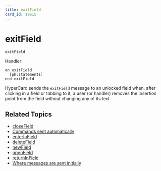 ```yaml
---
title: exitField
card_id: 19615
---
```


# exitField

`exitField`

Handler:

```
on exitField
  [ph:statements]
end exitField
```

HyperCard sends the `exitField` message to an unlocked field when, after clicking in a field or tabbing to it, a user (or handler) removes the insertion point from the field without changing any of its text.

## Related Topics

* [closeField](/HyperTalkReference/systemmessages/closeField)
* [Commands sent automatically](/HyperTalkReference/systemmessages/Commands-sent-automatically)
* [enterInField](/HyperTalkReference/commands/enterInField)
* [deleteField](/HyperTalkReference/systemmessages/deleteField)
* [newField](/HyperTalkReference/systemmessages/newField)
* [openField](/HyperTalkReference/systemmessages/openField)
* [returnInField](/HyperTalkReference/commands/returnInField)
* [Where messages are sent initially](/HyperTalkReference/systemmessages/Where-messages-are-sent-initially)
